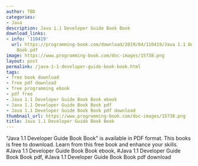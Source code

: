 ```yaml
---
author: TBD
categories:
- Java
description: Java 1.1 Developer Guide Book Book
download_links:
- info: '110419'
  url: https://programming-book.com/download/2019/04/110419/Java 1.1 Developer Guide
    Book.pdf
image: https://www.programming-book.com/doc-images/15738.png
layout: post
permalink: /java-1-1-developer-guide-book-book.html
tags:
- free book download
- free pdf download
- free programming ebook
- pdf free
- Java 1.1 Developer Guide Book Book ebook
- Java 1.1 Developer Guide Book Book pdf
- Java 1.1 Developer Guide Book Book pdf download
thumbnail_url: https://www.programming-book.com/doc-images/15738.png
title: Java 1.1 Developer Guide Book Book
---
```


 
<div class="item-desc text-justify">
  "Java 1.1 Developer Guide Book Book" is available in PDF format. This books is free to download. Learn from this free book and enhance your skills.
  <br>
  #Java 1.1 Developer Guide Book Book ebook, #Java 1.1 Developer Guide Book Book pdf, #Java 1.1 Developer Guide Book Book pdf download
</div>